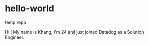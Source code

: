 # hello-world
temp repo

Hi !
My name is Khang, I'm 24 and just joined Datadog as a Solution Engineer.
